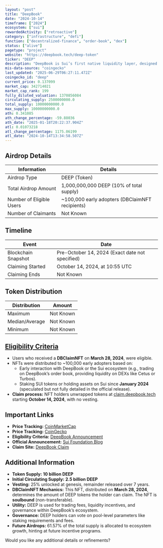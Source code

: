 ```yaml
---
layout: "post"
title: "DeepBook"
date: "2024-10-14"
timeframe: ["2024"]
ecosystem: ["sui"]
rewardedActivity: ["retroactive"]
category: ["infrastructure", "defi"]
function: ["decentralized-finance", "order-book", "dex"]
status: ["alive"]
pagetype: "project"
website: "https://deepbook.tech/deep-token"
ticker: "DEEP"
description: "DeepBook is Sui’s first native liquidity layer, designed to provide wholesale liquidity for DeFi applications. It facilitates seamless transactions, incentivizes liquidity provision, and supports governance within its trading pools."
mis-data-source: "coingecko"
last_updated: "2025-06-29T06:27:11.472Z"
coingecko_id: "deep"
current_price: 0.137099
market_cap: 342714021
market_cap_rank: 199
fully_diluted_valuation: 1370856084
circulating_supply: 2500000000.0
total_supply: 10000000000.0
max_supply: 10000000000.0
ath: 0.341085
ath_change_percentage: -59.88036
ath_date: "2025-01-18T20:22:37.904Z"
atl: 0.01073218
atl_change_percentage: 1175.06199
atl_date: "2024-10-14T13:34:58.507Z"
---
```


## Airdrop Details

| Information              | Details                                         |
| ------------------------ | ----------------------------------------------- |
| Airdrop Type             | DEEP (Token)                                    |
| Total Airdrop Amount     | 1,000,000,000 DEEP (10% of total supply)        |
| Number of Eligible Users | ~100,000 early adopters (DBClaimNFT recipients) |
| Number of Claimants      | Not Known                                       |

## Timeline

| Event               | Date                                            |
| ------------------- | ----------------------------------------------- |
| Blockchain Snapshot | Pre-October 14, 2024 (Exact date not specified) |
| Claiming Started    | October 14, 2024, at 10:55 UTC                  |
| Claiming Ends       | Not Known                                       |

## Token Distribution

| Distribution   | Amount    |
| -------------- | --------- |
| Maximum        | Not Known |
| Median/Average | Not Known |
| Minimum        | Not Known |

## [Eligibility Criteria](https://deepbook.tech/deep-token)

- Users who received a **DBClaimNFT** on **March 28, 2024**, were eligible.
- NFTs were distributed to ~100,000 early adopters based on:
  - Early interaction with DeepBook or the Sui ecosystem (e.g., trading on DeepBook’s order book, providing liquidity on DEXs like Cetus or Turbos).
  - Staking SUI tokens or holding assets on Sui since **January 2024** (speculated but not fully detailed in the official release).
- **Claim process:** NFT holders unwrapped tokens at [claim.deepbook.tech](https://claim.deepbook.tech) starting **October 14, 2024**, with no vesting.

## Important Links

- **Price Tracking:** [CoinMarketCap](https://coinmarketcap.com/currencies/deepbook)
- **Price Tracking:** [CoinGecko](https://www.coingecko.com/en/coins/deepbook)
- **Eligibility Criteria:** [DeepBook Announcement](https://deepbook.tech/deep-token)
- **Official Announcement:** [Sui Foundation Blog](https://blog.sui.io/deepbook-deep-token-launch/)
- **Claim Site:** [DeepBook Claim](https://claim.deepbook.tech)

## Additional Information

- **Token Supply:** **10 billion DEEP**
- **Initial Circulating Supply:** **2.5 billion DEEP**
- **Vesting:** 25% unlocked at genesis, remainder released over 7 years.
- **DBClaimNFT Mechanics:** This NFT, distributed on **March 28, 2024**, determines the amount of DEEP tokens the holder can claim. The NFT is **soulbound** (non-transferable).
- **Utility:** DEEP is used for trading fees, liquidity incentives, and governance within DeepBook’s ecosystem.
- **Governance:** DEEP holders can vote on pool-level parameters like staking requirements and fees.
- **Future Airdrops:** 61.57% of the total supply is allocated to ecosystem growth, hinting at future incentive programs.

Would you like any additional details or refinements?